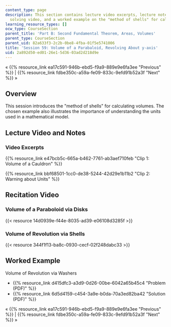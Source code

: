 ```yaml
---
content_type: page
description: This section contains lecture video excerpts, lecture notes, a problem
  solving video, and a worked example on the "method of shells" for calculating volumes.
learning_resource_types: []
ocw_type: CourseSection
parent_title: 'Part B: Second Fundamental Theorem, Areas, Volumes'
parent_type: CourseSection
parent_uid: 82a633f3-2c2b-0be8-4fba-01f5e5741006
title: 'Session 59: Volume of a Parabaloid, Revolving About y-axis'
uid: 2a892d50-ed01-26e1-5d36-03ad2d218d9e
---
```


« {{% resource_link ea17c591-946b-ebd5-f9a9-889e9e6fa3ee "Previous" %}} | {{% resource_link fdbe350c-a59a-fe09-833c-9efd91b52a3f "Next" %}} »

Overview
--------

This session introduces the "method of shells" for calculating volumes. The chosen example also illustrates the importance of understanding the units used in a mathematical model.

Lecture Video and Notes
-----------------------

### Video Excerpts

{{% resource_link e47bcb5c-665a-b462-7761-ab3aef710feb "Clip 1: Volume of a Cauldron" %}}

{{% resource_link bbf68501-1cc0-de38-5244-42d29e1b11b2 "Clip 2: Warning about Units" %}}

Recitation Video
----------------

### Volume of a Paraboloid via Disks

{{< resource 14d0939e-f44e-8035-ad39-e06108d3285f >}}

### Volume of Revolution via Shells

{{< resource 344f1f13-ba8c-0930-cecf-02f248dabc33 >}}

Worked Example
--------------

Volume of Revolution via Washers

*   {{% resource_link d415dfc3-a3d9-0d26-00be-6042a65b45c4 "Problem (PDF)" %}}
*   {{% resource_link 6d5d4159-c454-3a9e-b0da-70a3ed82ba42 "Solution (PDF)" %}}

« {{% resource_link ea17c591-946b-ebd5-f9a9-889e9e6fa3ee "Previous" %}} | {{% resource_link fdbe350c-a59a-fe09-833c-9efd91b52a3f "Next" %}} »